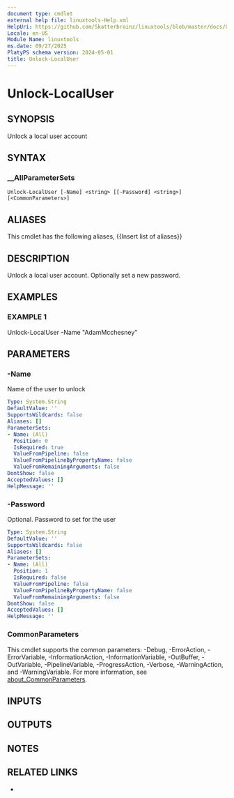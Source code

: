 ```yaml
---
document type: cmdlet
external help file: linuxtools-Help.xml
HelpUri: https://github.com/Skatterbrainz/linuxtools/blob/master/docs/Unlock-LocalUser.md
Locale: en-US
Module Name: linuxtools
ms.date: 09/27/2025
PlatyPS schema version: 2024-05-01
title: Unlock-LocalUser
---
```


# Unlock-LocalUser

## SYNOPSIS

Unlock a local user account

## SYNTAX

### __AllParameterSets

```
Unlock-LocalUser [-Name] <string> [[-Password] <string>] [<CommonParameters>]
```

## ALIASES

This cmdlet has the following aliases,
  {{Insert list of aliases}}

## DESCRIPTION

Unlock a local user account.
Optionally set a new password.

## EXAMPLES

### EXAMPLE 1

Unlock-LocalUser -Name "AdamMcchesney"

## PARAMETERS

### -Name

Name of the user to unlock

```yaml
Type: System.String
DefaultValue: ''
SupportsWildcards: false
Aliases: []
ParameterSets:
- Name: (All)
  Position: 0
  IsRequired: true
  ValueFromPipeline: false
  ValueFromPipelineByPropertyName: false
  ValueFromRemainingArguments: false
DontShow: false
AcceptedValues: []
HelpMessage: ''
```

### -Password

Optional.
Password to set for the user

```yaml
Type: System.String
DefaultValue: ''
SupportsWildcards: false
Aliases: []
ParameterSets:
- Name: (All)
  Position: 1
  IsRequired: false
  ValueFromPipeline: false
  ValueFromPipelineByPropertyName: false
  ValueFromRemainingArguments: false
DontShow: false
AcceptedValues: []
HelpMessage: ''
```

### CommonParameters

This cmdlet supports the common parameters: -Debug, -ErrorAction, -ErrorVariable,
-InformationAction, -InformationVariable, -OutBuffer, -OutVariable, -PipelineVariable,
-ProgressAction, -Verbose, -WarningAction, and -WarningVariable. For more information, see
[about_CommonParameters](https://go.microsoft.com/fwlink/?LinkID=113216).

## INPUTS

## OUTPUTS

## NOTES

## RELATED LINKS

- [](https://github.com/Skatterbrainz/linuxtools/blob/master/docs/Unlock-LocalUser.md)
